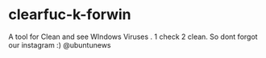 # clearfuc-k-forwin
A tool for Clean and see WIndows Viruses . 1 check 2 clean. So dont forgot our instagram :) @ubuntunews
